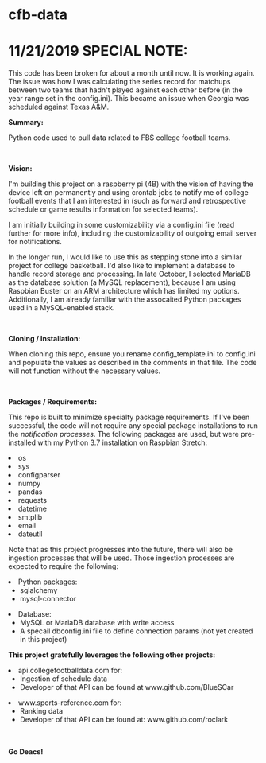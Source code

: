 # cfb-data

<h1>11/21/2019 SPECIAL NOTE:</h1>
<p>This code has been broken for about a month until now.  It is working 
again.  The issue was how I was calculating the series record for
matchups between two teams that hadn't played against each other
before (in the year range set in the config.ini).  This became an issue 
when Georgia was scheduled against Texas A&M.</p>

<b>Summary:</b>
<p>Python code used to pull data related to FBS college football teams.</p>
<br>

<b>Vision:</b>
<p>I'm building this project on a raspberry pi (4B) with the vision 
of having the device left on permanently and using crontab jobs to 
notify me of college football events that I am interested in (such 
as forward and retrospective schedule or game results information for 
selected teams).</p>

<p>I am initially building in some customizability via a config.ini 
file (read further for more info), including the customizability of 
outgoing email server for notifications. </p>

<p>In the longer run, I would like to use this as stepping stone into
a similar project for college basketball.  I'd also like to implement
a database to handle record storage and processing.  In late October,
I selected MariaDB as the database solution (a MySQL replacement), 
because I am using Raspbian Buster on an ARM architecture which has 
limited my options.  Additionally, I am already familiar with the 
assocaited Python packages used in a MySQL-enabled stack.</p>
<br>

<b>Cloning / Installation:</b>
<p>When cloning this repo, ensure you rename config_template.ini to 
config.ini and populate the values as described in the comments 
in that file.  The code will not function without the necessary 
values.</p>
<br>

<b>Packages / Requirements:</b>
<p>This repo is built to minimize specialty package requirements. 
If I've been successful, the code will not require any special 
package installations to run the <i>notification processes</i>.  The 
following packages are used, but were pre-installed with my 
Python 3.7 installation on Raspbian Stretch:</p>
<li>os
<li>sys
<li>configparser
<li>numpy
<li>pandas
<li>requests
<li>datetime
<li>smtplib
<li>email
<li>dateutil
<br>

<p>Note that as this project progresses into the future, there 
will also be ingestion processes that will be used.  Those
ingestion processes are expected to require the following:</p>
<li>Python packages:
  <ul>
  <li>sqlalchemy
  <li>mysql-connector
  </ul>
<li>Database:
  <ul>
  <li>MySQL or MariaDB database with write access
  <li>A specail dbconfig.ini file to define 
  connection params (not yet created in this 
  project)
  </ul>

<b>This project gratefully leverages the following other projects:</b>
<li>api.collegefootballdata.com for:
  <ul>
  <li>Ingestion of schedule data
  <li>Developer of that API can be found at www.github.com/BlueSCar
  </ul>

<li>www.sports-reference.com for:
  <ul>
  <li>Ranking data
  <li>Developer of that API can be found at: www.github.com/roclark
  </ul>

<br><br>
<b>Go Deacs!</b>
